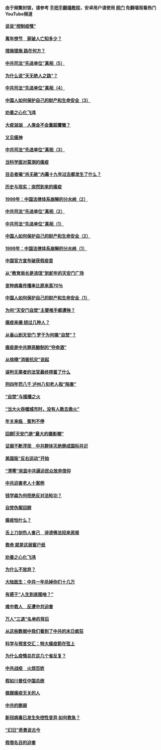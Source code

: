 #### 由于频繁封锁，请参考 [手把手翻墙教程](https://github.com/gfw-breaker/guides/wiki/)，安卓用户请使用 [网门](https://github.com/gfw-breaker/nogfw/blob/master/dl.md?t=02161500) 免翻墙观看热门YouTube频道 

#### [说说“控制疫情”](../pages/19/420831.md?t=02161500) 

#### [离年傍节　家破人亡知多少？](../pages/19/420563.md?t=02161500) 

#### [措施错施  路在何方？](../pages/19/420076.md?t=02161500) 

#### [中共司法“先进单位”真相（5）](../pages/19/419453.md?t=02161500) 

#### [为什么说“天无绝人之路”？](../pages/19/419618.md?t=02161500) 

#### [中共司法“先进单位”真相（4）](../pages/19/419452.md?t=02161500) 

#### [中国人如何保护自己的财产和生命安全（3）](../pages/19/419405.md?t=02161500) 

#### [劝善之心化飞鸿](../pages/19/418758.md?t=02161500) 

#### [大疫汹汹　人类会不会重蹈覆辙？](../pages/19/419691.md?t=02161500) 

#### [又见瘟神](../pages/19/419225.md?t=02161500) 

#### [中共司法“先进单位”真相（3）](../pages/19/419451.md?t=02161500) 

#### [当科学面对莫测的瘟疫](../pages/19/419625.md?t=02161500) 

#### [目击者揭“杀无赦”内幕十九年过去都发生了什么？](../pages/19/419617.md?t=02161500) 

#### [历史与现实：突然到来的瘟疫](../pages/19/419619.md?t=02161500) 

#### [1999年：中国法律体系崩解的分水岭（2）](../pages/19/419455.md?t=02161500) 

#### [中共司法“先进单位”真相（2）](../pages/19/419450.md?t=02161500) 

#### [中共司法“先进单位”真相（1）](../pages/19/419449.md?t=02161500) 

#### [中国人如何保护自己的财产和生命安全（2）](../pages/19/419404.md?t=02161500) 

#### [1999年：中国法律体系崩解的分水岭（1）](../pages/19/419454.md?t=02161500) 

#### [中国官方宣布破获假疫苗](../pages/19/419504.md?t=02161500) 

#### [从“教育局长是流氓”到蛇年的天安门广场](../pages/19/419470.md?t=02161500) 

#### [变种病毒传播率比原来高70％](../pages/19/419456.md?t=02161500) 

#### [中国人如何保护自己的财产和生命安全（1）](../pages/19/419403.md?t=02161500) 

#### [为何“天安门自焚”主要推手都遭殃？](../pages/19/419348.md?t=02161500) 

#### [瘟疫来袭 绕过几种人？](../pages/19/419349.md?t=02161500) 

#### [从香山到天安门 罗干为何搞“自焚”？](../pages/19/419270.md?t=02161500) 

#### [瘟疫是中共罪恶酿制的“夺命酒”](../pages/19/419223.md?t=02161500) 

#### [从徐栩“消极抗灾”说起](../pages/19/419224.md?t=02161500) 

#### [诬判无辜者的法官最终捞着了什么](../pages/19/419268.md?t=02161500) 

#### [刑四年罚八千 泸州八旬老人指“陷害”](../pages/19/419232.md?t=02161500) 

#### [“自焚”与插播之火](../pages/19/419226.md?t=02161500) 

#### [“当大火吞噬城市时，没有人敢去救火”](../pages/19/419077.md?t=02161500) 

#### [年关来临　冤判不停](../pages/19/419093.md?t=02161500) 

#### [回顾|天安门是“最大的摄影棚”](../pages/19/380866.md?t=02161500) 

#### [证据不断浮现　中共群体灭绝罪成国际共识](../pages/19/419031.md?t=02161500) 

#### [美国版“反右运动”开始](../pages/19/419030.md?t=02161500) 

#### [“清零”突显中共逼迫民众放弃信仰](../pages/19/418995.md?t=02161500) 

#### [中共迫害老人十案例](../pages/19/418831.md?t=02161500) 

#### [钱学森为何拒绝反对法轮功？](../pages/19/418905.md?t=02161500) 

#### [自焚伪案回顾](../pages/19/418799.md?t=02161500) 

#### [瘟疫怕什么？](../pages/19/418800.md?t=02161500) 

#### [舌上刀剑伤人害己　诽谤佛法招来恶报](../pages/19/418731.md?t=02161500) 

#### [救命 就差这层窗户纸](../pages/19/418706.md?t=02161500) 

#### [劝善之心化飞鸿](../pages/19/416766.md?t=02161500) 

#### [为什么不放弃？](../pages/19/418691.md?t=02161500) 

#### [大陆医生：中共一年杀掉你们十几万](../pages/19/418670.md?t=02161500) 

#### [有感于“人生到底图啥？”](../pages/19/418624.md?t=02161500) 

#### [难中救人　反遭中共迫害](../pages/19/418414.md?t=02161500) 

#### [万人“三退”名单的背后](../pages/19/418505.md?t=02161500) 

#### [从这些数据中我们看到了中共的末日疯狂](../pages/19/418420.md?t=02161500) 

#### [科学与预言交汇：特大瘟疫箭在弦上](../pages/19/418266.md?t=02161500) 

#### [为什么疫情总在这几个省反复？](../pages/19/418219.md?t=02161500) 

#### [中共战疫　火烧百姓](../pages/19/418220.md?t=02161500) 

#### [假如川普任中国总统](../pages/19/418174.md?t=02161500) 

#### [做跟瘟疫无关的人](../pages/19/418171.md?t=02161500) 

#### [中共的脆弱](../pages/19/418196.md?t=02161500) 

#### [新冠病毒已发生失控性变异 如何救急？](../pages/19/418032.md?t=02161500) 

#### [“幻日”奇景说古今](../pages/19/418033.md?t=02161500) 

#### [假借名目的迫害](../pages/19/418055.md?t=02161500) 

